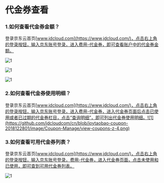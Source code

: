 # **代金券查看**

### **1.如何查看代金券金额？**

登录京东云首页[www.jdcloud.com](https://www.jdcloud.com/)，点击右上角的登录按钮，输入京东账号登录，进入费用-代金券，即可查看账户中的代金券金额。

![1](https://github.com/jdcloudcom/cn/blob/joytaobao-coupon-2018122801/image/Coupon-Manage/view-coupons-z-1.png)

![1](https://github.com/jdcloudcom/cn/blob/joytaobao-coupon-2018122801/image/Coupon-Manage/view-coupons-z-2.png)

![1](https://github.com/jdcloudcom/cn/blob/joytaobao-coupon-2018122801/image/Coupon-Manage/view-coupons-z-3.png)

### **2.如何查看代金券使用明细？**

登录京东云首页[www.jdcloud.com](https://www.jdcloud.com/)，点击右上角的登录按钮，输入京东账号登录，进入费用-代金券，进入代金券页面后点击已使用或者已过期的代金券栏目，点击“查询明细”，即可列出代金券使用明细。![1](https://github.com/jdcloudcom/cn/blob/joytaobao-coupon-2018122801/image/Coupon-Manage/view-coupons-z-4.png)

### **3.如何查看可用代金券列表？**

登录京东云首页[www.jdcloud.com](https://www.jdcloud.com/)，点击右上角的登录按钮，输入京东账号登录，费用-代金券，进入代金券页面，点击未使用和已使用，即可查到可用代金券列表。

![1](https://github.com/jdcloudcom/cn/blob/joytaobao-coupon-2018122801/image/Coupon-Manage/view-coupons-z-5.png)

 
